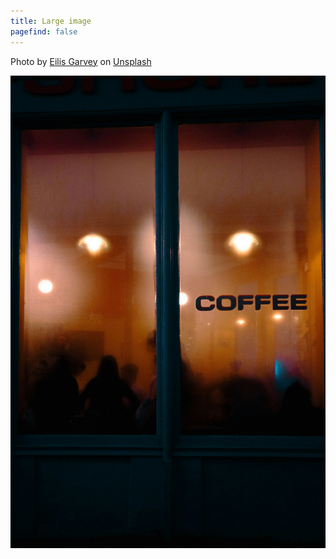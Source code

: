 ```yaml
---
title: Large image
pagefind: false
---
```


Photo by <a href="https://unsplash.com/@eilisgarvey?utm_content=creditCopyText&utm_medium=referral&utm_source=unsplash">Eilis Garvey</a> on <a href="https://unsplash.com/photos/a-coffee-shop-with-people-sitting-in-the-window-L3hXqmT3HPM?utm_content=creditCopyText&utm_medium=referral&utm_source=unsplash">Unsplash</a>

![a coffee shop with people sitting in the window](../../../assets/tests/large.jpg)
